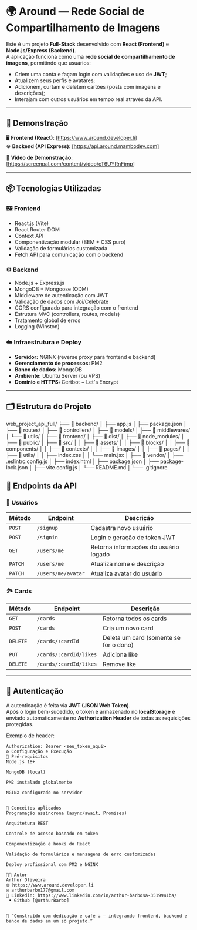 # 🌍 Around — Rede Social de Compartilhamento de Imagens

Este é um projeto **Full-Stack** desenvolvido com **React (Frontend)** e **Node.js/Express (Backend)**.  
A aplicação funciona como uma **rede social de compartilhamento de imagens**, permitindo que usuários:

- Criem uma conta e façam login com validações e uso de **JWT**;
- Atualizem seus perfis e avatares;
- Adicionem, curtam e deletem cartões (posts com imagens e descrições);
- Interajam com outros usuários em tempo real através da API.

---

## 🚀 Demonstração

🖥 **Frontend (React)**: [https://www.around.developer.li]  
⚙️ **Backend (API Express)**: [https://api.around.mambodev.com]

🎥 **Vídeo de Demonstração**: [https://screenpal.com/content/video/cT6UYRnFimp]

---

## 📦 Tecnologias Utilizadas

### 🖼️ **Frontend**
- React.js (Vite)
- React Router DOM
- Context API
- Componentização modular (BEM + CSS puro)
- Validação de formulários customizada
- Fetch API para comunicação com o backend


### ⚙️ **Backend**
- Node.js + Express.js
- MongoDB + Mongoose (ODM)
- Middleware de autenticação com JWT
- Validação de dados com Joi/Celebrate
- CORS configurado para integração com o frontend
- Estrutura MVC (controllers, routes, models)
- Tratamento global de erros
- Logging (Winston)

### ☁️ **Infraestrutura e Deploy**
- **Servidor:** NGINX (reverse proxy para frontend e backend)
- **Gerenciamento de processos:** PM2
- **Banco de dados:** MongoDB 
- **Ambiente:** Ubuntu Server (ou VPS)
- **Domínio e HTTPS:** Certbot + Let's Encrypt

---

## 🗂️ Estrutura do Projeto

web_project_api_full/
├── 📁 backend/
│ ├── app.js
│ ├── package.json
│ ├── 📁 routes/
│ ├── 📁 controllers/
│ ├── 📁 models/
│ ├── 📁 middlewares/
│ └── 📁 utils/
│
├── 📁 frontend/
│ ├── 📁 dist/
│ ├── 📁 node_modules/
│ ├── 📁 public/
│ ├── 📁 src/
│ │ ├── 📁 assets/
│ │ ├── 📁 blocks/
│ │ ├── 📁 components/
│ │ ├── 📁 contexts/
│ │ ├── 📁 images/
│ │ ├── 📁 pages/
│ │ ├── 📁 utils/
│ │ ├── index.css
│ │ └── main.jsx
│ ├── 📁 vendor/
│ ├── .eslintrc.config.js
│ ├── index.html
│ ├── package.json
│ ├── package-lock.json
│ ├── vite.config.js
│ └── README.md
│
└── .gitignore


## 🔗 Endpoints da API

### 👤 **Usuários**
| Método | Endpoint | Descrição |
|--------|-----------|------------|
| `POST` | `/signup` | Cadastra novo usuário |
| `POST` | `/signin` | Login e geração de token JWT |
| `GET` | `/users/me` | Retorna informações do usuário logado |
| `PATCH` | `/users/me` | Atualiza nome e descrição |
| `PATCH` | `/users/me/avatar` | Atualiza avatar do usuário |

### 🏞️ **Cards**
| Método | Endpoint | Descrição |
|--------|-----------|------------|
| `GET` | `/cards` | Retorna todos os cards |
| `POST` | `/cards` | Cria um novo card |
| `DELETE` | `/cards/:cardId` | Deleta um card (somente se for o dono) |
| `PUT` | `/cards/:cardId/likes` | Adiciona like |
| `DELETE` | `/cards/:cardId/likes` | Remove like |

---

## 🔐 Autenticação

A autenticação é feita via **JWT (JSON Web Token)**.  
Após o login bem-sucedido, o token é armazenado no **localStorage** e enviado automaticamente no **Authorization Header** de todas as requisições protegidas.

Exemplo de header:
```http
Authorization: Bearer <seu_token_aqui>
⚙️ Configuração e Execução
🧭 Pré-requisitos
Node.js 18+

MongoDB (local)

PM2 instalado globalmente

NGINX configurado no servidor


🧠 Conceitos aplicados
Programação assíncrona (async/await, Promises)

Arquitetura REST

Controle de acesso baseado em token

Componentização e hooks do React

Validação de formulários e mensagens de erro customizadas

Deploy profissional com PM2 e NGINX

🧑‍💻 Autor
Arthur Oliveira
🌐 https://www.around.developer.li
✉️ arthurbarbo177@gmail.com
💼 Linkedin: https://www.linkedin.com/in/arthur-barbosa-3519941ba/
 • Github [@ArthurBarbo]


💬 “Construído com dedicação e café ☕ — integrando frontend, backend e banco de dados em um só projeto.”

